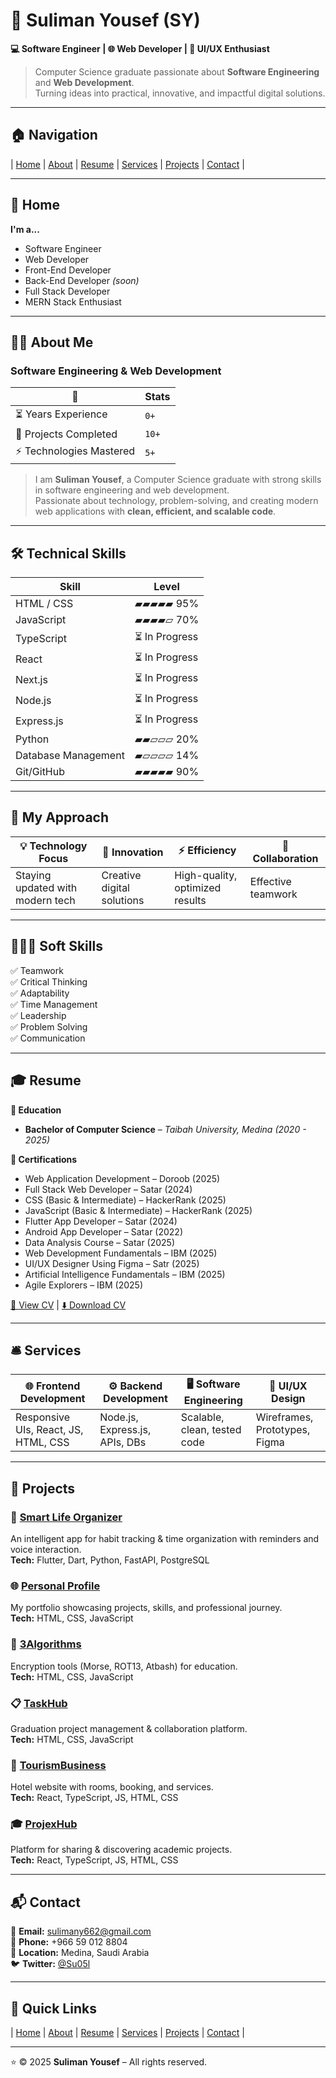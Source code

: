 # 🌟 Suliman Yousef (SY)

**💻 Software Engineer | 🌐 Web Developer | 🎨 UI/UX Enthusiast**

> Computer Science graduate passionate about **Software Engineering** and **Web Development**.  
> Turning ideas into practical, innovative, and impactful digital solutions.

---

## 🏠 Navigation
| [Home](#-home) | [About](#-about-me) | [Resume](#-resume) | [Services](#-services) | [Projects](#-projects) | [Contact](#-contact) |

---

## 🏡 Home
**I'm a...**
- Software Engineer  
- Web Developer  
- Front-End Developer  
- Back-End Developer *(soon)*  
- Full Stack Developer  
- MERN Stack Enthusiast  

---

## 👨‍💻 About Me
### Software Engineering & Web Development

| 🔢 | **Stats** |
|----|-----------|
| ⏳ Years Experience | `0+` |
| 📂 Projects Completed | `10+` |
| ⚡ Technologies Mastered | `5+` |

> I am **Suliman Yousef**, a Computer Science graduate with strong skills in software engineering and web development.  
> Passionate about technology, problem-solving, and creating modern web applications with **clean, efficient, and scalable code**.

---

## 🛠️ Technical Skills

| Skill | Level |
|-------|-------|
| HTML / CSS | ▰▰▰▰▰ 95% |
| JavaScript | ▰▰▰▰▱ 70% |
| TypeScript | ⏳ In Progress |
| React | ⏳ In Progress |
| Next.js | ⏳ In Progress |
| Node.js | ⏳ In Progress |
| Express.js | ⏳ In Progress |
| Python | ▰▰▱▱▱ 20% |
| Database Management | ▰▱▱▱▱ 14% |
| Git/GitHub | ▰▰▰▰▰ 90% |

---

## 🎯 My Approach
| 💡 Technology Focus | 🚀 Innovation | ⚡ Efficiency | 🤝 Collaboration |
|----------------------|---------------|---------------|------------------|
| Staying updated with modern tech | Creative digital solutions | High-quality, optimized results | Effective teamwork |

---

## 🧑‍🤝‍🧑 Soft Skills
✅ Teamwork  
✅ Critical Thinking  
✅ Adaptability  
✅ Time Management  
✅ Leadership  
✅ Problem Solving  
✅ Communication  

---

## 🎓 Resume
**📘 Education**  
- **Bachelor of Computer Science** – *Taibah University, Medina (2020 - 2025)*  

**📜 Certifications**  
- Web Application Development – Doroob (2025)  
- Full Stack Web Developer – Satar (2024)  
- CSS (Basic & Intermediate) – HackerRank (2025)  
- JavaScript (Basic & Intermediate) – HackerRank (2025)  
- Flutter App Developer – Satar (2024)  
- Android App Developer – Satar (2022)  
- Data Analysis Course – Satar (2025)  
- Web Development Fundamentals – IBM (2025)  
- UI/UX Designer Using Figma – Satr (2025)  
- Artificial Intelligence Fundamentals – IBM (2025)  
- Agile Explorers – IBM (2025)  

[📄 View CV](#) | [⬇️ Download CV](#)

---

## 🛎️ Services
| 🌐 Frontend Development | ⚙️ Backend Development | 🖥️ Software Engineering | 🎨 UI/UX Design |
|--------------------------|-------------------------|--------------------------|-----------------|
| Responsive UIs, React, JS, HTML, CSS | Node.js, Express.js, APIs, DBs | Scalable, clean, tested code | Wireframes, Prototypes, Figma |

---

## 🚀 Projects
### 📱 [Smart Life Organizer](https://github.com/Su03l/smartLiveOrganizer)  
An intelligent app for habit tracking & time organization with reminders and voice interaction.  
**Tech:** Flutter, Dart, Python, FastAPI, PostgreSQL  

### 🌐 [Personal Profile](https://suliamanyousef.vercel.app/)  
My portfolio showcasing projects, skills, and professional journey.  
**Tech:** HTML, CSS, JavaScript  

### 🔐 [3Algorithms](https://su03l.github.io/MorseRot13Atbash/)  
Encryption tools (Morse, ROT13, Atbash) for education.  
**Tech:** HTML, CSS, JavaScript  

### 📋 [TaskHub](https://su03l.github.io/TaskHub/)  
Graduation project management & collaboration platform.  
**Tech:** HTML, CSS, JavaScript  

### 🏨 [TourismBusiness](https://rightarm.vercel.app/)  
Hotel website with rooms, booking, and services.  
**Tech:** React, TypeScript, JS, HTML, CSS  

### 🎓 [ProjexHub](https://su03l.github.io/ProjexHubFinal/)  
Platform for sharing & discovering academic projects.  
**Tech:** React, TypeScript, JS, HTML, CSS  

---

## 📬 Contact
📧 **Email:** [sulimany662@gmail.com](mailto:sulimany662@gmail.com)  
📱 **Phone:** +966 59 012 8804  
📍 **Location:** Medina, Saudi Arabia  
🐦 **Twitter:** [@Su05l](https://twitter.com/Su05l)  

---

## 🔗 Quick Links
| [Home](#-home) | [About](#-about-me) | [Resume](#-resume) | [Services](#-services) | [Projects](#-projects) | [Contact](#-contact) |

---

⭐️ © 2025 **Suliman Yousef** – All rights reserved.

